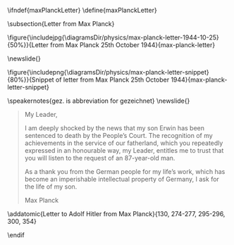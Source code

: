 \ifndef{maxPlanckLetter}
\define{maxPlanckLetter}


\subsection{Letter from Max Planck}

\figure{\includejpg{\diagramsDir/physics/max-planck-letter-1944-10-25}{50%}}{Letter from Max Planck 25th October 1944}{max-planck-letter}

\newslide{}

\figure{\includepng{\diagramsDir/physics/max-planck-letter-snippet}{80%}}{Snippet of letter from Max Planck 25th October 1944}{max-planck-letter-snippet}

\speakernotes{gez. is abbreviation for gezeichnet}
\newslide{}

> My Leader,
>
> I am deeply shocked by the news that my son Erwin has been sentenced to death by the People’s Court.
> The recognition of my achievements in the service of our fatherland, which you repeatedly expressed in an honourable way, my Leader, entitles me to trust that you will listen to the request of an 87-year-old man.
>
> As a thank you from the German people for my life’s work, which has become an imperishable intellectual property of Germany, I ask for the life of my son.
>
> Max Planck

\addatomic{Letter to Adolf Hitler from Max Planck}{130, 274-277, 295-296, 300, 354}

\endif
